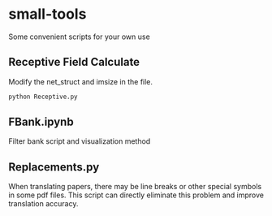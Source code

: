 # small-tools
Some convenient scripts for your own use

## Receptive Field Calculate
Modify the net_struct and imsize in the file.

```python
python Receptive.py
```

## FBank.ipynb
Filter bank script and visualization method

## Replacements.py

When translating papers, there may be line breaks or other special symbols in some pdf files. This script can directly eliminate this problem and improve translation accuracy.
